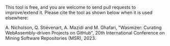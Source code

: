This tool is free, and you are welcome to send pull requests to improve/extend it. Please cite the tool as shown below when it is used elsewhere:

A. Nicholson, Q. Stiévenart, A. Mazidi and M. Ghafari, "Wasmizer: Curating WebAssembly-driven Projects on GitHub", 20th International Conference on Mining Software Repositories (MSR), 2023.
